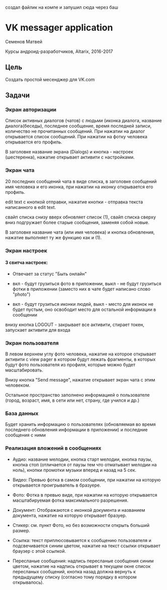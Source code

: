 создал файлик на компе и запушил сюда через баш

# VK messager application

Семенов Матвей

Курсы андроид-разработчиков, Altarix, 2016-2017
 


## Цель

Создать простой месенджер для VK.com

## Задачи

### Экран авторизации

Список активных диалогов (чатов) с людьми (иконка диалога, название диалога(беседы), последнее сообщение, время последней записи, количество не прочитанных сообщений. При нажатии на диалог открывается список сообщений. При нажатии на фотку человека открывается его профиль.

В заголовке название экрана (Dialogs) и кнопка - настроек (шестеренка), нажатие открывает активити с настройками.

### Экран чата

20 последних сообщений чата в виде списка, в заголовке сообщений имя человека и его иконка, при нажатии на иконку открывается его профиль.

edit text с кнопкой отправки, нажатие кнопки - отправка текста написанного в edit text.

свайп списка снизу вверх обновляет список (1), свайп списка сверху вниз подгружает более старые сообщения, заменяя собой новые.

В заголовке название чата (или имя человека) и кнопка обновления, нажатие выполняет ту же функцию как и (1).

### Экран настроек

#### 3 свитча настроек: 

+ Отвечает за статус "Быть онлайн"

+ вкл - будут грузиться фото в приложении, выкл - не будут грузиться фотки в приложении (заместо них в чате будет написано слово "photo")

+ вкл - будут грузиться иконки людей, выкл - место для иконок не будет пустым, оно освободит место для остальной информации в сообщении

внизу кнопка LOGOUT - закрывает все активити, стирает токен, запускает активити для входа

### Экран пользователя

В левом верхнем углу фото человека, нажатие на которое открывает активити с view pager в котором будут лежать фрагменты, в которых будут фото пользователя из профиля, которые можно будет масштабировать.

Внизу кнопка "Send message", нажатие открывает экран чата с этим человеком.

Остальное пространство заполнено информацией о пользователе (город, возраст, имя, в сети или нет, страну, где учился и др.)

### База данных

Будет хранить информацию о пользователях (обновляемая во время последнего обновления информации в приложении) и последние сообщения с ними

### Реализация вложений в сообщениях

+ Аудио:
название мелодии, кнопка старт мелодии, кнопка паузы, кнопка стоп (отличается от паузы тем что отматывает мелодии на ноль), кнопки промотки музыки вперед и назад на 5 сек.

+ Видео:
Превью фотка в самом сообщении, при нажатии на которую открывается проигрыватель в бразуере.

+ Фото: 
Фотка в превью виде, при нажатии на которую открывается масштабируемая фотка максимального разрешения.

+ Документ:
Отображаются с иконкой документа и названием документа, нажатие на которую открывает бразуер.

+ Стикер: 
см. пункт Фото, но без возможности открыть больший размер.

+ Ссылка:
текст приплюсовывается к сообщению пользователя и подсвечивается синим цветом, нажатие на текст ссылки открывает браузер с этой ссылкой.

+ Пересланые сообщения:
надпись пересланые сообщения синим цветом, нажатие на надпись открывает в текущем окне список пересланых сообщений, кнопка назад должна вернуть к предыдущему списку (согласно тому порядку в котором открывалось).
